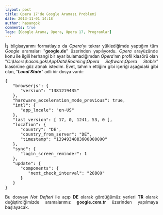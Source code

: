 ```yaml
---
layout: post
title: Opera 17'de Google Araması Problemi
date: 2013-11-01 14:18
author: hasangok
comments: true
Tags: [Google Arama, Opera, Opera 17, Programlar]
---
```

<p style="text-align: justify;">İş bilgisayarımı formatlayıp da <em>Opera</em>'yı tekrar yüklediğimde yaptığım tüm <em>Google</em> aramaları "<strong>google.de</strong>" üzerinden yapılıyordu. <em>Opera</em> arayüzünde konu ile ilgili herhangi bir ayar bulamadığımdan <em>Opera</em>'nın profil klasörü olan "<em>C:\Users\hasan.gok\AppData\Roaming\Opera Software\Opera Stable"</em> klasörüne göz atmak istedim. Evet, tahmin ettiğim gibi içeriği aşağıdaki gibi olan, "<strong><em>Local State</em></strong>" adlı bir dosya vardı:</p>

<pre class="lang:default decode:true ">{
   "browserjs": {
      "version": "1381219435"
   },
   "hardware_acceleration_mode_previous": true,
   "intl": {
      "app_locale": "en-US"
   },
   "last_version": [ 17, 0, 1241, 53, 0 ],
   "location": {
      "country": "DE",
      "country_from_server": "DE",
      "timestamp": "1394934883600000000"
   },
   "sync": {
      "login_screen_reminder": 1
   },
   "update": {
      "components": {
         "next_check_interval": "28800"
      }
   }
}</pre>
<p style="text-align: justify;">Bu dosyayı <em>Not Defteri</em> ile açıp <strong>DE</strong> olarak gördüğümüz yerleri <strong>TR</strong> olarak değiştirdiğimizde aramalarımız <strong>google.com.tr</strong> üzerinden yapılmaya başlayacak.</p>
